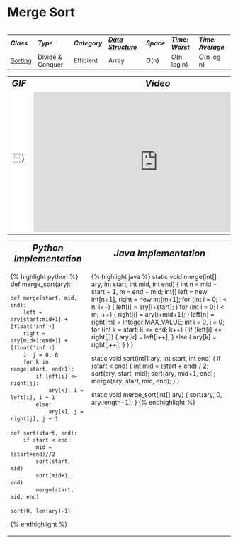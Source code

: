 # Merge Sort
<table>
    <tr>
        <table>
            <tr>
                <td><strong><i>Class</i></strong></td>
                <td><strong><i>Type</i></strong></td>
                <td><strong><i>Category</i></strong></td>
                <td><strong><i><a href="/quickreference/DataStructures/DataStructures">Data Structure</a></i></strong></td>
                <td><strong><i>Space</i></strong></td>
                <td><strong><i>Time: Worst</i></strong></td>
                <td><strong><i>Time: Average</i></strong></td>
            </tr>
            <tr>
                <td><a href="/quickreference/Sorting/Sorting">Sorting</a></td>
                <td>Divide & Conquer</td>
                <td>Efficient</td>
                <td>Array</td>
                <td><i>O</i>(n)</td>
                <td><i>O</i>(n log n)</td>
                <td><i>O</i>(n log n)</td>
            </tr>
        </table>
    </tr>
    <tr>
        <table>
            <tr style="text-align: center; font-size:20px;">
                <td><strong><i>GIF</i></strong></td>
                <td><strong><i>Video</i></strong></td>
            </tr>
            <tr>
                <td><img src="MergeSort.gif" alt="Merge Sort GIF" width="525" height="315"/></td>
                <td><iframe width="560" height="315" src="https://www.youtube.com/embed/4VqmGXwpLqc" frameborder="0" allow="accelerometer; autoplay; encrypted-media; gyroscope; picture-in-picture" allowfullscreen></iframe></td>
            </tr>
        </table>
    </tr>
    <tr>
        <table>
            <tr style="text-align: center; font-size:20px;">
                <td><strong><i>Python Implementation</i></strong></td>
                <td><strong><i>Java Implementation</i></strong></td>
            </tr>
            <tr>
                <td class="code" markdown="block" style="vertical-align: top;">
                    
{% highlight python %}
def merge_sort(ary):
    
    def merge(start, mid, end):
        left = ary[start:mid+1] + [float('inf')] 
        right = ary[mid+1:end+1] + [float('inf')]
        i, j = 0, 0
        for k in range(start, end+1):
            if left[i] <= right[j]:
                ary[k], i = left[i], i + 1
            else:
                ary[k], j = right[j], j + 1
    
    def sort(start, end):
        if start < end:
            mid = (start+end)//2
            sort(start, mid)
            sort(mid+1, end)
            merge(start, mid, end)
    
    sort(0, len(ary)-1)
{% endhighlight %}

<td class="code" markdown="block" style="vertical-align: top;">
    
{% highlight java %}
static void merge(int[] ary, int start, int mid, int end) {
    int n = mid - start + 1, m = end - mid;
    int[] left = new int[n+1], right = new int[m+1];
    for (int i = 0; i < n; i++) {
        left[i] = ary[i+start];
    }
    for (int i = 0; i < m; i++) {
        right[i] = ary[i+mid+1];
    }
    left[n] = right[m] = Integer.MAX_VALUE;
    int i = 0, j = 0;
    for (int k = start; k <= end; k++) {
        if (left[i] <= right[j]) {
          ary[k] = left[i++];
        } else {
            ary[k] = right[j++];
        }
    }
}

static void sort(int[] ary, int start, int end) {
    if (start < end) {
        int mid = (start + end) / 2;
        sort(ary, start, mid);
        sort(ary, mid+1, end);
        merge(ary, start, mid, end);
    }
}

static void merge_sort(int[] ary) {
    sort(ary, 0, ary.length-1);
}
{% endhighlight %}